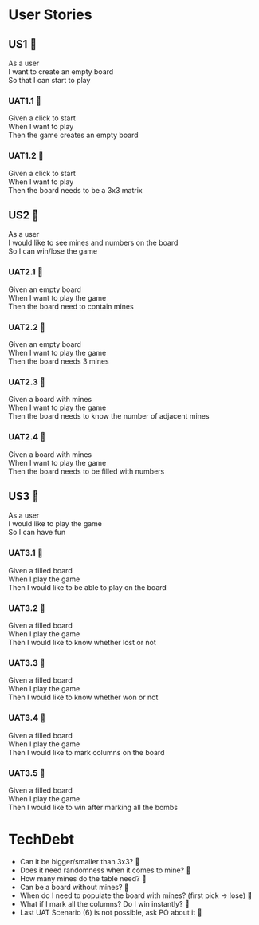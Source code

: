 # User Stories

## US1 🐼

As a user \
I want to create an empty board \
So that I can start to play

### UAT1.1 🐼

Given a click to start \
When I want to play \
Then the game creates an empty board

### UAT1.2 🐼

Given a click to start \
When I want to play \
Then the board needs to be a 3x3 matrix

## US2 🐼

As a user \
I would like to see mines and numbers on the board \
So I can win/lose the game

### UAT2.1 🐼

Given an empty board \
When I want to play the game \
Then the board need to contain mines

### UAT2.2 🐼

Given an empty board \
When I want to play the game \
Then the board needs 3 mines

### UAT2.3 🐼

Given a board with mines \
When I want to play the game \
Then the board needs to know the number of adjacent mines

### UAT2.4 🐼

Given a board with mines \
When I want to play the game \
Then the board needs to be filled with numbers

## US3 🐼

As a user \
I would like to play the game \
So I can have fun

### UAT3.1 🐼

Given a filled board \
When I play the game \
Then I would like to be able to play on the board

### UAT3.2 🐼

Given a filled board \
When I play the game \
Then I would like to know whether lost or not

### UAT3.3 🐼

Given a filled board \
When I play the game \
Then I would like to know whether won or not

### UAT3.4 🐼

Given a filled board \
When I play the game \
Then I would like to mark columns on the board

### UAT3.5 🐼

Given a filled board \
When I play the game \
Then I would like to win after marking all the bombs

# TechDebt

- Can it be bigger/smaller than 3x3? 🐶
- Does it need randomness when it comes to mine? 🐶
- How many mines do the table need? 🐶
- Can be a board without mines? 🐶
- When do I need to populate the board with mines? (first pick -> lose) 🐶
- What if I mark all the columns? Do I win instantly? 🐶
- Last UAT Scenario (6) is not possible, ask PO about it 🐶 
